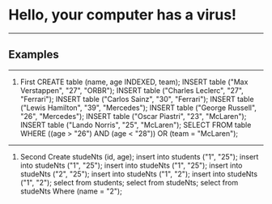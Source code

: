 # Hello, your computer has a virus!

---

## Examples

---

1. First
CREATE table (name, age INDEXED, team);
INSERT table ("Max Verstappen", "27", "ORBR"); 
INSERT table ("Charles Leclerc", "27", "Ferrari"); 
INSERT table ("Carlos Sainz", "30", "Ferrari"); 
INSERT table ("Lewis Hamilton", "39", "Mercedes");
INSERT table ("George Russell", "26", "Mercedes");
INSERT table ("Oscar Piastri", "23", "McLaren");
INSERT table ("Lando Norris", "25", "McLaren");
SELECT FROM table WHERE ((age > "26") AND (age < "28")) OR (team = "McLaren");

---

1. Second
Create studeNts (id, age);
insert into students ("1", "25");
insert into studeNts ("1", "25");
insert into studeNts ("1", "25");
insert into studeNts ("2", "25");
insert into studeNts ("1", "2");
insert into studeNts ("1", "2");
select from students;
select from studeNts;
select from studeNts Where (name = "2");
